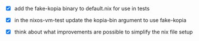 - [x] add the fake-kopia binary to default.nix for use in tests
- [x] in the nixos-vm-test update the kopia-bin argument to use fake-kopia
- [x] think about what improvements are possible to simplify the nix file setup

